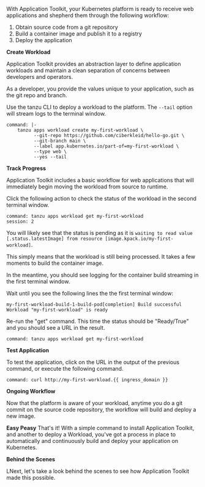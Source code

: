 With Application Toolkit, your Kubernetes platform is ready to receive web applications and shepherd them through the following workflow:
1. Obtain source code from a git repository
2. Build a container image and publish it to a registry
3. Deploy the application

**Create Workload**

Application Toolkit provides an abstraction layer to define application workloads and maintain a clean separation of concerns between developers and operators.

As a developer, you provide the values unique to your application, such as the git repo and branch.

Use the tanzu CLI to deploy a workload to the platform. The `--tail` option will stream logs to the terminal window.
```terminal:execute
command: |-
    tanzu apps workload create my-first-workload \
          --git-repo https://github.com/ciberkleid/hello-go.git \
          --git-branch main \
          --label app.kubernetes.io/part-of=my-first-workload \
          --type web \
          --yes --tail
```

**Track Progress**

Application Toolkit includes a basic workflow for web applications that will immediately begin moving the workload from source to runtime.

Click the following action to check the status of the workload in the second terminal window.
```terminal:execute
command: tanzu apps workload get my-first-workload
session: 2
```

You will likely see that the status is pending as it is `waiting to read value [.status.latestImage] from resource [image.kpack.io/my-first-workload]`.

This simply means that the workload is still being processed.
It takes a few moments to build the container image.

In the meantime, you should see logging for the container build streaming in the first terminal window.

Wait until you see the following lines the the first terminal window:
```shell
my-first-workload-build-1-build-pod[completion] Build successful
Workload "my-first-workload" is ready
```

Re-run the "get" command.
This time the status should be "Ready/True" and you should see a URL in the result.
```terminal:execute
command: tanzu apps workload get my-first-workload
```

**Test Application**

To test the application, click on the URL in the output of the previous command, or execute the following command.

```terminal:execute
command: curl http://my-first-workload.{{ ingress_domain }}
```

**Ongoing Workflow**

Now that the platform is aware of your workload, anytime you do a git commit on the source code repository, the workflow will build and deploy a new image.

**Easy Peasy**
That's it! With a simple command to install Application Toolkit, and another to deploy a Workload, you've got a process in place to automatically and continuously build and deploy your application on Kubernetes.

**Behind the Scenes**

LNext, let's take a look behind the scenes to see how Application Toolkit made this possible.
